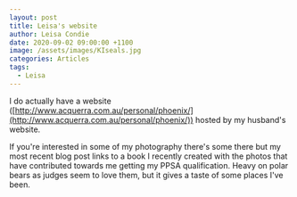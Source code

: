 ```yaml
---
layout: post
title: Leisa's website
author: Leisa Condie
date: 2020-09-02 09:00:00 +1100
image: /assets/images/KIseals.jpg
categories: Articles
tags:
  - Leisa
---
```

I do actually have a website ([http://www.acquerra.com.au/personal/phoenix/](http://www.acquerra.com.au/personal/phoenix/)) hosted by my husband's website.

If you're interested in some of my photography there's some there but my most recent  blog post links to a book I recently created with the photos that have contributed towards me getting my PPSA qualification. Heavy on polar bears as judges seem to love them, but it gives a taste of some places I've been.

